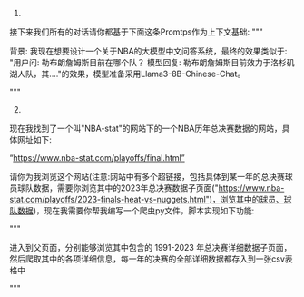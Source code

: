1.

接下来我们所有的对话请你都基于下面这条Promtps作为上下文基础:
"""

背景: 我现在想要设计一个关于NBA的大模型中文问答系统，最终的效果类似于: "用户问: 勒布朗詹姆斯目前在哪个队？  模型回复: 勒布朗詹姆斯目前效力于洛杉矶湖人队，其...."的效果，模型准备采用Llama3-8B-Chinese-Chat。

"""


2.

现在我找到了一个叫"NBA-stat"的网站下的一个NBA历年总决赛数据的网站，具体网址如下:

“https://www.nba-stat.com/playoffs/final.html”

请你为我浏览这个网站(注意:网站中有多个超链接，包括具体到某一年的总决赛球员球队数据，需要你浏览其中的2023年总决赛数据子页面("https://www.nba-stat.com/playoffs/2023-finals-heat-vs-nuggets.html")，浏览其中的球员、球队数据)，现在我需要你帮我编写一个爬虫py文件，脚本实现如下功能:

"""

进入到父页面，分别能够浏览其中包含的 1991-2023 年总决赛详细数据子页面，然后爬取其中的各项详细信息，每一年的决赛的全部详细数据都存入到一张csv表格中

"""
